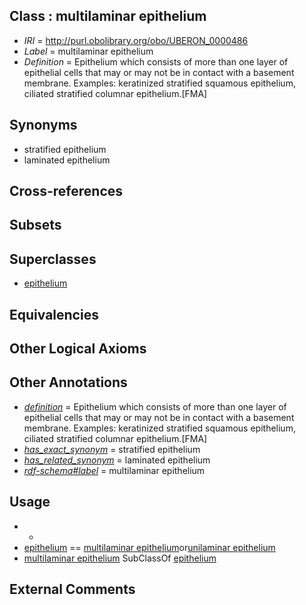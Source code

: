 
## Class : multilaminar epithelium

 * *IRI* = http://purl.obolibrary.org/obo/UBERON_0000486
 * *Label* = multilaminar epithelium
 * *Definition* = Epithelium which consists of more than one layer of epithelial cells that may or may not be in contact with a basement membrane. Examples: keratinized stratified squamous epithelium, ciliated stratified columnar epithelium.[FMA]

## Synonyms

 * stratified epithelium
 * laminated epithelium

## Cross-references


## Subsets


## Superclasses

 * [epithelium](../../UBERON/83/UBERON_0000483.md)

## Equivalencies


## Other Logical Axioms


## Other Annotations

 * *[definition](../../IAO/15/IAO_0000115.md)* = Epithelium which consists of more than one layer of epithelial cells that may or may not be in contact with a basement membrane. Examples: keratinized stratified squamous epithelium, ciliated stratified columnar epithelium.[FMA]
 * *[has_exact_synonym](../../ym/oboInOwl#hasExactSynonym.md)* = stratified epithelium
 * *[has_related_synonym](../../ym/oboInOwl#hasRelatedSynonym.md)* = laminated epithelium
 * *[rdf-schema#label](../../el/rdf-schema#label.md)* = multilaminar epithelium

## Usage

 * -
 * [epithelium](../../UBERON/83/UBERON_0000483.md) == [multilaminar epithelium](../../UBERON/86/UBERON_0000486.md)or[unilaminar epithelium](../../UBERON/90/UBERON_0000490.md)
 * [multilaminar epithelium](../../UBERON/86/UBERON_0000486.md) SubClassOf [epithelium](../../UBERON/83/UBERON_0000483.md)

## External Comments

